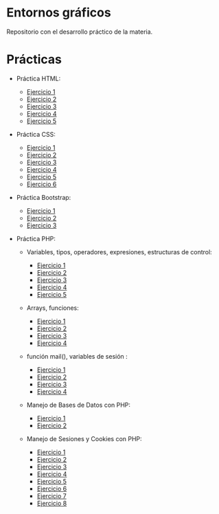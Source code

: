 # Entornos gráficos
Repositorio con el desarrollo práctico de la materia.

# Prácticas

* Práctica HTML:
  * [Ejercicio 1](https://drive.google.com/file/d/1iZlWl96jVPObEBVrllmy8fHrJFTsUIiy/view?usp=drive_link)
  * [Ejercicio 2](https://drive.google.com/file/d/1ULWLwlm0k-wY4BAU_QMj1itiN2lfVz2y/view?usp=drive_link)
  * [Ejercicio 3](https://github.com/FelipeBentancour/EntornosGraficos/tree/main/Practica1_HTML/Ejercicio3)
  * [Ejercicio 4](https://github.com/FelipeBentancour/EntornosGraficos/tree/main/Practica1_HTML/Ejercicio4)
  * [Ejercicio 5](https://github.com/FelipeBentancour/EntornosGraficos/tree/main/Practica1_HTML/Ejercicio5)

* Práctica CSS:
  * [Ejercicio 1](https://drive.google.com/file/d/1RGSE0oOTZ-wN6XzgSpkLwLn8crC9xzjZ/view?usp=drive_link)
  * [Ejercicio 2](https://github.com/FelipeBentancour/EntornosGraficos/tree/main/Practica2_CSS/Ejercicio2)
  * [Ejercicio 3](https://github.com/FelipeBentancour/EntornosGraficos/tree/main/Practica2_CSS/ejercicio3)
  * [Ejercicio 4](https://github.com/FelipeBentancour/EntornosGraficos/tree/main/Practica2_CSS/ejercicio4)
  * [Ejercicio 5](https://github.com/FelipeBentancour/EntornosGraficos/tree/main/Practica2_CSS/ejercicio5)
  * [Ejercicio 6](https://github.com/FelipeBentancour/EntornosGraficos/tree/main/Practica2_CSS/Ejercicio6)

* Práctica Bootstrap:
  * [Ejercicio 1](https://github.com/FelipeBentancour/EntornosGraficos/tree/main/Practica9_Bootstrap/Ejercicio1)
  * [Ejercicio 2](https://github.com/FelipeBentancour/EntornosGraficos/tree/main/Practica9_Bootstrap/Ejercicio2)
  * [Ejercicio 3](https://github.com/FelipeBentancour/EntornosGraficos/tree/main/Practica9_Bootstrap/Ejercicio3)

* Práctica PHP: 
  * Variables, tipos, operadores, expresiones, estructuras de control:
    * [Ejercicio 1](https://github.com/FelipeBentancour/EntornosGraficos/tree/main/Practica4_PHP/Ejercicio1)
    * [Ejercicio 2](https://github.com/FelipeBentancour/EntornosGraficos/tree/main/Practica4_PHP/Ejercicio2)
    * [Ejercicio 3](https://github.com/FelipeBentancour/EntornosGraficos/tree/main/Practica4_PHP/Ejercicio3)
    * [Ejercicio 4](https://github.com/FelipeBentancour/EntornosGraficos/tree/main/Practica4_PHP/Ejercicio4)
    * [Ejercicio 5](https://github.com/FelipeBentancour/EntornosGraficos/tree/main/Practica4_PHP/Ejercicio5)
  
  * Arrays, funciones:
    * [Ejercicio 1](https://github.com/FelipeBentancour/EntornosGraficos/tree/main/Practica4_PHP/Ejercicio6)
    * [Ejercicio 2](https://github.com/FelipeBentancour/EntornosGraficos/tree/main/Practica4_PHP/Ejercicio7)
    * [Ejercicio 3](https://github.com/FelipeBentancour/EntornosGraficos/tree/main/Practica4_PHP/Ejercicio8)
    * [Ejercicio 4](https://github.com/FelipeBentancour/EntornosGraficos/tree/main/Practica4_PHP/Ejercicio9)

  * función mail(), variables de sesión :
    * [Ejercicio 1](https://github.com/FelipeBentancour/EntornosGraficos/tree/main/Practica5_PHP/Ejercicio1)
    * [Ejercicio 2](https://github.com/FelipeBentancour/EntornosGraficos/tree/main/Practica5_PHP/Ejercicio2)
    * [Ejercicio 3](https://github.com/FelipeBentancour/EntornosGraficos/tree/main/Practica5_PHP/Ejercicio3)
    * [Ejercicio 4](https://github.com/FelipeBentancour/EntornosGraficos/tree/main/Practica5_PHP/Ejercicio4)

  * Manejo de Bases de Datos con PHP:
    * [Ejercicio 1](https://github.com/FelipeBentancour/EntornosGraficos/tree/main/Practica6_PHP_BD/Ejercicio1)
    * [Ejercicio 2](https://github.com/FelipeBentancour/EntornosGraficos/tree/main/Practica6_PHP_BD/Ejercicio2)

  * Manejo de Sesiones y Cookies con PHP:
    * [Ejercicio 1](https://github.com/FelipeBentancour/EntornosGraficos/tree/main/Practica7_SesionesYCookies/Ejercicio1)
    * [Ejercicio 2](https://github.com/FelipeBentancour/EntornosGraficos/tree/main/Practica7_SesionesYCookies/Ejercicio2)
    * [Ejercicio 3](https://github.com/FelipeBentancour/EntornosGraficos/tree/main/Practica7_SesionesYCookies/ejercicio3)
    * [Ejercicio 4](https://github.com/FelipeBentancour/EntornosGraficos/tree/main/Practica7_SesionesYCookies/ejercicio4)
    * [Ejercicio 5](https://github.com/FelipeBentancour/EntornosGraficos/tree/main/Practica7_SesionesYCookies/ejercicio5)
    * [Ejercicio 6](https://github.com/FelipeBentancour/EntornosGraficos/tree/main/Practica7_SesionesYCookies/Ejercicio6)
    * [Ejercicio 7](https://github.com/FelipeBentancour/EntornosGraficos/tree/main/Practica7_SesionesYCookies/ejercicio7)
    * [Ejercicio 8](https://github.com/FelipeBentancour/EntornosGraficos/tree/main/Practica7_SesionesYCookies/Ejercicio8)

